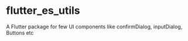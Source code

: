 # flutter_es_utils
A Flutter package for few UI components like confirmDialog, inputDialog, Buttons etc 
